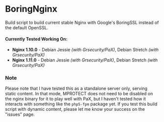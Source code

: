 # BoringNginx
Build script to build current stable Nginx with Google's BoringSSL instead of the default OpenSSL.

#### Currently Tested Working On:
* **Nginx 1.10.0** - Debian Jessie *(with Grsecurity/PaX)*, Debian Stretch *(with Grsecurity/PaX)*
* **Nginx 1.11.0** - Debian Jessie *(with Grsecurity/PaX)*, Debian Stretch *(with Grsecurity/PaX)*

### Note
Please note that I have tested this as a standalone server only, serving static content. In that mode, MPROTECT does not need to be disabled on the nginx binary for it to play well with PaX, but I haven't tested how it interacts with something like the `php5-fpm` package yet. If you test this build script with dynamic content, please let me know your success on the "issues" page.
